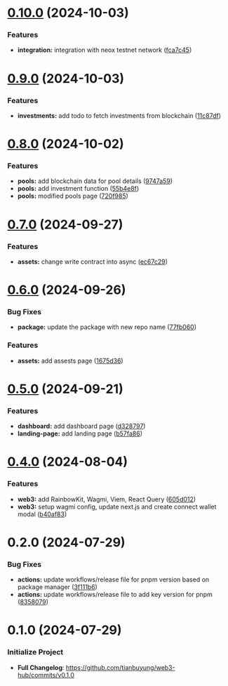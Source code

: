 # [0.10.0](https://github.com/aquavest/frontend/compare/v0.9.0...v0.10.0) (2024-10-03)


### Features

* **integration:** integration with neox testnet network ([fca7c45](https://github.com/aquavest/frontend/commit/fca7c455b014a857e2402be0ace22d2310923f1f))

# [0.9.0](https://github.com/aquavest/frontend/compare/v0.8.0...v0.9.0) (2024-10-03)


### Features

* **investments:** add todo to fetch investments from blockchain ([11c87df](https://github.com/aquavest/frontend/commit/11c87df55eba578eb9c088d3cba24a8b6053591b))

# [0.8.0](https://github.com/tianbuyung/aquavest/compare/v0.7.0...v0.8.0) (2024-10-02)


### Features

* **pools:** add blockchain data for pool details ([9747a59](https://github.com/tianbuyung/aquavest/commit/9747a59cb9b45ec58b5d87d3dda6c4a5617d098c))
* **pools:** add investment function ([55b4e8f](https://github.com/tianbuyung/aquavest/commit/55b4e8fb72304e34ace19bbed3041dd66081ea6f))
* **pools:** modified pools page ([720f985](https://github.com/tianbuyung/aquavest/commit/720f985dea6287a792129a8cfc48ca302e63032e))

# [0.7.0](https://github.com/tianbuyung/aquavest/compare/v0.6.0...v0.7.0) (2024-09-27)


### Features

* **assets:** change write contract into async ([ec67c29](https://github.com/tianbuyung/aquavest/commit/ec67c296b2edc155c17e4b8584e83174902e43a7))

# [0.6.0](https://github.com/tianbuyung/aquavest/compare/v0.5.0...v0.6.0) (2024-09-26)


### Bug Fixes

* **package:** update the package with new repo name ([77fb060](https://github.com/tianbuyung/aquavest/commit/77fb0604605a4af3bc32a82fdf9ea79bbe0a1232))


### Features

* **assets:** add assests page ([1675d36](https://github.com/tianbuyung/aquavest/commit/1675d364a0afb1072b5d52f5d8e052e51da60034))

# [0.5.0](https://github.com/tianbuyung/web3-hub/compare/v0.4.0...v0.5.0) (2024-09-21)


### Features

* **dashboard:** add dashboard page ([d328797](https://github.com/tianbuyung/web3-hub/commit/d3287978550a7175ae4b76247cbb70acda29f306))
* **landing-page:** add landing page ([b57fa86](https://github.com/tianbuyung/web3-hub/commit/b57fa86b7a8e258b3845dd57fde8979b964ba832))

# [0.4.0](https://github.com/tianbuyung/web3-hub/compare/v0.3.0...v0.4.0) (2024-08-04)


### Features

* **web3:** add RainbowKit, Wagmi, Viem, React Query ([605d012](https://github.com/tianbuyung/web3-hub/commit/605d012eefb66d93d28720cb2c86b7fa7a815de5))
* **web3:** setup wagmi config, update next.js and create connect wallet modal ([b40af83](https://github.com/tianbuyung/web3-hub/commit/b40af832212c360ee3de1cfcc5489b9542be7322))

# 0.2.0 (2024-07-29)

### Bug Fixes

- **actions:** update workflows/release file for pnpm version based on package manager ([3f111b6](https://github.com/tianbuyung/web3-hub/commit/3f111b63f266804ed03ee82d14e58c06cc165143))
- **actions:** update workflows/release file to add key version for pnpm ([8358079](https://github.com/tianbuyung/web3-hub/commit/8358079a1b25c08956eb253b07b52d02985701f0))

# 0.1.0 (2024-07-29)

### Initialize Project

- **Full Changelog**: https://github.com/tianbuyung/web3-hub/commits/v0.1.0
